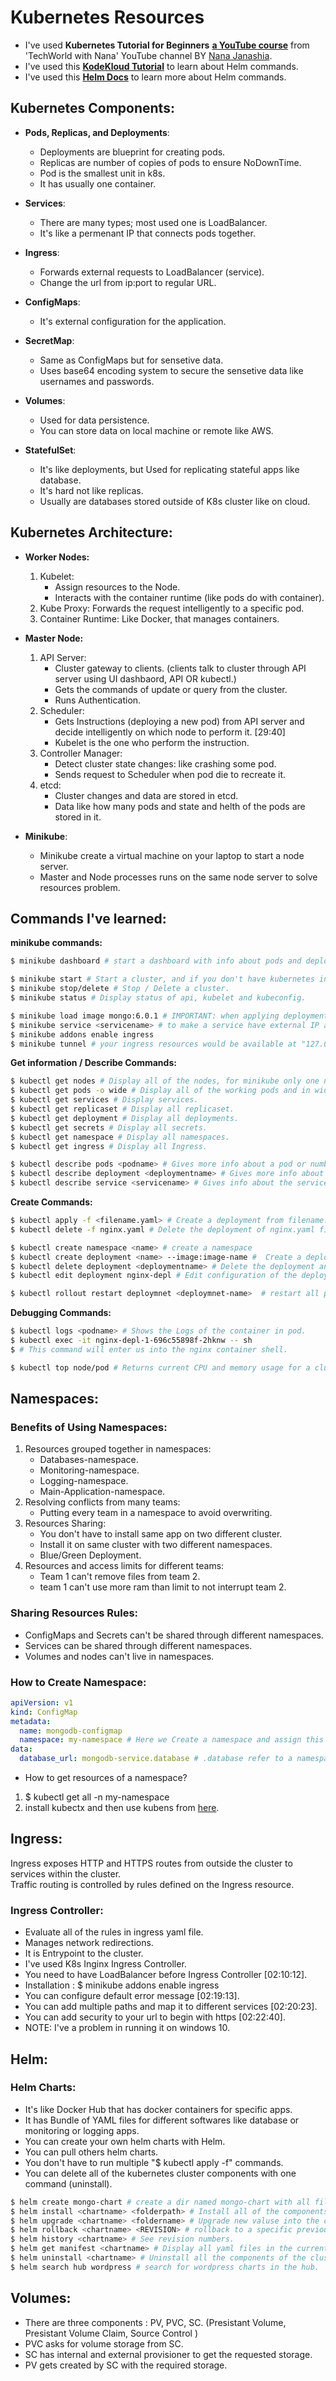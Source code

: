 # Kubernetes Resources

- I've used **Kubernetes Tutorial for Beginners** [**a YouTube course**](https://www.youtube.com/watch?v=X48VuDVv0do) from 'TechWorld with Nana' YouTube channel BY [Nana Janashia](https://www.linkedin.com/in/nana-janashia/).
- I've used this [**KodeKloud Tutorial**](https://www.youtube.com/watch?v=kJscDZfHXrQ) to learn about Helm commands.
- I've used this [**Helm Docs**](https://helm.sh/docs/howto/charts_tips_and_tricks/) to learn more about Helm commands.

## Kubernetes Components:
- **Pods, Replicas, and Deployments**: 
    - Deployments are blueprint for creating pods.
    - Replicas are number of copies of pods to ensure NoDownTime.
    - Pod is the smallest unit in k8s.
    - It has usually one container.

- **Services**:
    - There are many types; most used one is LoadBalancer.
    - It's like a permenant IP that connects pods together.

- **Ingress**:
    - Forwards external requests to LoadBalancer (service).
    - Change the url from ip:port to regular URL.

- **ConfigMaps**:
    - It's external configuration for the application.

- **SecretMap**:
    - Same as ConfigMaps but for sensetive data.
    - Uses base64 encoding system to secure the sensetive data like usernames and passwords.

- **Volumes**:
    - Used for data persistence.
    - You can store data on local machine or remote like AWS.

- **StatefulSet**:
    - It's like deployments, but Used for replicating stateful apps like database.
    - It's hard not like replicas.
    - Usually are databases stored outside of K8s cluster like on cloud.

## Kubernetes Architecture: 
- **Worker Nodes:**
    1. Kubelet: 
        - Assign resources to the Node.
        - Interacts with the container runtime (like pods do with container).
    2. Kube Proxy: Forwards the request intelligently to a specific pod.
    3. Container Runtime: Like Docker, that manages containers.

- **Master Node:**
    1. API Server: 
        - Cluster gateway to clients. (clients talk to cluster through API server using UI dashbaord, API OR kubectl.)
        - Gets the commands of update or query from the cluster.
        - Runs Authentication.
    2. Scheduler:
        - Gets Instructions (deploying a new pod) from API server and decide intelligently on which node to perform it. [29:40]
        - Kubelet is the one who perform the instruction.
    3. Controller Manager:
        - Detect cluster state changes: like crashing some pod.
        - Sends request to Scheduler when pod die to recreate it.
    4. etcd: 
        - Cluster changes and data are stored in etcd.
        - Data like how many pods and state and helth of the pods are stored in it.

- **Minikube**: 
    - Minikube create a virtual machine on your laptop to start a node server.
    - Master and Node processes runs on the same node server to solve resources problem.

## Commands I've learned:
**minikube commands:**
```bash
$ minikube dashboard # start a dashboard with info about pods and deployments AND a lot more.

$ minikube start # Start a cluster, and if you don't have kubernetes installed it will install it.
$ minikube stop/delete # Stop / Delete a cluster.
$ minikube status # Display status of api, kubelet and kubeconfig.

$ minikube load image mongo:6.0.1 # IMPORTANT: when applying deployment, it fail without using this command due to high size.
$ minikube service <servicename> # to make a service have external IP address.
$ minikube addons enable ingress
$ minikube tunnel # your ingress resources would be available at "127.0.0.1"
```
**Get information / Describe Commands:**
```bash
$ kubectl get nodes # Display all of the nodes, for minikube only one node (master and worker in one node).
$ kubectl get pods -o wide # Display all of the working pods and in wide to see its IP address.
$ kubectl get services # Display services.
$ kubectl get replicaset # Display all replicaset.
$ kubectl get deployment # Display all deployments.
$ kubectl get secrets # Display all secrets.
$ kubectl get namespace # Display all namespaces.
$ kubectl get ingress # Display all Ingress.

$ kubectl describe pods <podname> # Gives more info about a pod or number of pods.
$ kubectl describe deployment <deploymentname> # Gives more info about a deployment or number of deployments.
$ kubectl describe service <servicename> # Gives info about the service like IP address of pod and ports.
```

**Create Commands:**
```bash
$ kubectl apply -f <filename.yaml> # Create a deployment from filename.yaml file.
$ kubectl delete -f nginx.yaml # Delete the deployment of nginx.yaml file.

$ kubectl create namespace <name> # create a namespace
$ kubectl create deployment <name> --image:image-name #  Create a deployment based on image specified from docker hub.
$ kubectl delete deployment <deploymentname> # Delete the deployment and all of its compnents like pods.
$ kubectl edit deployment nginx-depl # Edit configuration of the deployment like image, replicasets or resource limits.

$ kubectl rollout restart deploymnet <deploymnet-name>  # restart all pods of that deploymnet.
```
**Debugging Commands:**
```bash
$ kubectl logs <podname> # Shows the Logs of the container in pod.
$ kubectl exec -it nginx-depl-1-696c55898f-2hknw -- sh
$ # This command will enter us into the nginx container shell.

$ kubectl top node/pod # Returns current CPU and memory usage for a cluster’s pods or nodes
```

## Namespaces:
### Benefits of Using Namespaces:
1. Resources grouped together in namespaces: 
    - Databases-namespace.
    - Monitoring-namespace.
    - Logging-namespace.
    - Main-Application-namespace.
2. Resolving conflicts from many teams:
    - Putting every team in a namespace to avoid overwriting.
3. Resources Sharing:
    - You don't have to install same app on two different cluster.
    - Install it on same cluster with two different namespaces.
    - Blue/Green Deployment.
4. Resources and access limits for different teams:
    - Team 1 can't remove files from team 2.
    - team 1 can't use more ram than limit to not interrupt team 2.

### Sharing Resources Rules:
- ConfigMaps and Secrets can't be shared through different namespaces.
- Services can be shared through different namespaces.
- Volumes and nodes can't live in namespaces.

### How to Create Namespace:
```yaml
apiVersion: v1
kind: ConfigMap
metadata:
  name: mongodb-configmap
  namespace: my-namespace # Here we Create a namespace and assign this ConfigMap to it.
data:
  database_url: mongodb-service.database # .database refer to a namespace called database 
```
- How to get resources of a namespace?
1. $ kubectl get all -n my-namespace
2. install kubectx and then use kubens from [here](https://github.com/ahmetb/kubectx#installation).

## Ingress:
Ingress exposes HTTP and HTTPS routes from outside the cluster to services within the cluster. <br>
Traffic routing is controlled by rules defined on the Ingress resource.
### Ingress Controller:
- Evaluate all of the rules in ingress yaml file.
- Manages network redirections.
- It is Entrypoint to the cluster.
- I've used K8s Inginx Ingress Controller.
- You need to have LoadBalancer before Ingress Controller [02:10:12].
- Installation : $ minikube addons enable ingress
- You can configure default error message [02:19:13].
- You can add multiple paths and map it to different services [02:20:23].
- You can add security to your url to begin with https [02:22:40].
- NOTE: I've a problem in running it on windows 10.

## Helm:
### Helm Charts:
- It's like Docker Hub that has docker containers for specific apps.
- It has Bundle of YAML files for different softwares like database or monitoring or logging apps.
- You can create your own helm charts with Helm.
- You can pull others helm charts.
- You don't have to run multiple "$ kubectl apply -f" commands.
- You can delete all of the kubernetes cluster components with one command (uninstall).
```bash
$ helm create mongo-chart # create a dir named mongo-chart with all files for you to edit.
$ helm install <chartname> <folderpath> # Install all of the components into kubernetes cluster.
$ helm upgrade <chartname> <foldername> # Upgrade new valuse into the cluster.
$ helm rollback <chartname> <REVISION> # rollback to a specific previous version.
$ helm history <chartname> # See revision numbers.
$ helm get manifest <chartname> # Display all yaml files in the current version.
$ helm uninstall <chartname> # Uninstall all the components of the cluster.
$ helm search hub wordpress # search for wordpress charts in the hub.
```

## Volumes:
- There are three components : PV, PVC, SC. (Presistant Volume, Presistant Volume Claim, Source Control )
- PVC asks for volume storage from SC.
- SC has internal and external provisioner to get the requested storage.
- PV gets created by SC with the required storage.
